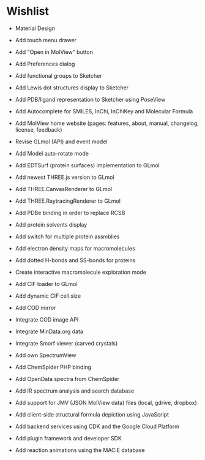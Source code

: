 Wishlist
========

- Material Design
- Add touch menu drawer
- Add "Open in MolView" button
- Add Preferences dialog
- Add functional groups to Sketcher
- Add Lewis dot structures display to Sketcher
- Add PDB/ligand representation to Sketcher using PoseView
- Add Autocomplete for SMILES, InChi, InChiKey and Molecular Formula
- Add MolView home website (pages: features, about, manual, changelog, license, feedback)

- Revise GLmol (API) and event model
- Add Model auto-rotate mode
- Add EDTSurf (protein surfaces) implementation to GLmol
- Add newest THREE.js version to GLmol
- Add THREE.CanvasRenderer to GLmol
- Add THREE.RaytracingRenderer to GLmol
- Add PDBe binding in order to replace RCSB
- Add protein solvents display
- Add switch for multiple protein assmblies
- Add electron density maps for macromolecules
- Add dotted H-bonds and SS-bonds for proteins
- Create interactive macromolecule exploration mode

- Add CIF loader to GLmol
- Add dynamic CIF cell size
- Add COD mirror
- Integrate COD image API
- Integrate MinData.org data
- Integrate Smorf viewer (carved crystals)

- Add own SpectrumView
- Add ChemSpider PHP binding
- Add OpenData spectra from ChemSpider
- Add IR spectrum analysis and search database
- Add support for JMV (JSON MolView data) files (local, gdrive, dropbox)
- Add client-side structural formula depiction using JavaScript
- Add backend services using CDK and the Google Cloud Platform
- Add plugin framework and developer SDK
- Add reaction animations using the MACiE database
